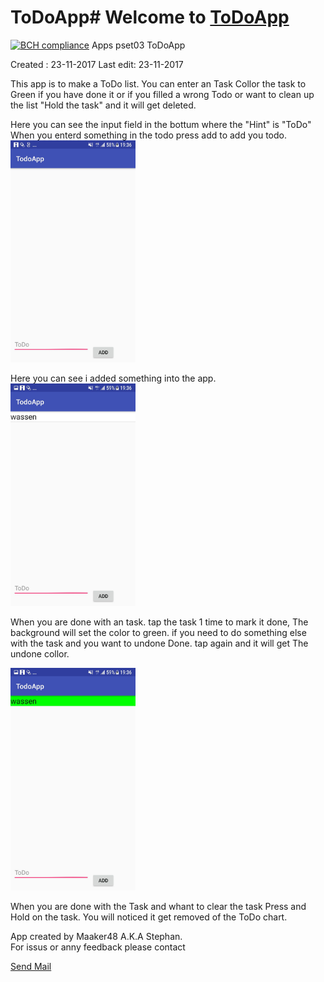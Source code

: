 # ToDoApp# Welcome to [ToDoApp](https://github.com/maaker48/ToDoApp)
[![BCH compliance](https://bettercodehub.com/edge/badge/maaker48/ToDoApp?branch=master)](https://bettercodehub.com/)
Apps pset03 ToDoApp

Created : 23-11-2017
Last edit: 23-11-2017

This app is to make a ToDo list.
You can enter an Task
Collor the task to Green if you have done it
or if you filled a wrong Todo or want to clean up the list "Hold the task" and it will get deleted.


Here you can see the input field in the bottum where the "Hint" is "ToDo"
When you enterd something in the todo press add to add you todo.  
<img src="https://github.com/maaker48/ToDoApp/blob/master/doc/todoleeg.jpeg" alt="SSToDo leegt" width="200px">


Here you can see i added something into the app.  
<img src="https://github.com/maaker48/ToDoApp/blob/master/doc/todoinput.jpeg" alt="SSToDo input" width="200px">

When you are done with an task. tap the task 1 time to mark it done, The background will set the color to green.
if you need to do something else with the task and you want to undone Done. tap again and it will get The undone collor.  

<img src="https://github.com/maaker48/ToDoApp/blob/master/doc/todogroen.jpeg" alt="SSToDo groen" width="200px">

When you are done with the Task and whant to clear the task Press and Hold on the task.
You will noticed it get removed of the ToDo chart.

App created by Maaker48 A.K.A Stephan.  
For issus or anny feedback please contact  
 
<a href="mailto:graafs@hotmail.com?Subject=ToDoApp" target="_top">Send Mail</a>
